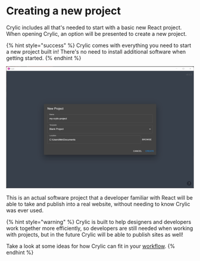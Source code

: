 # Creating a new project

Crylic includes all that's needed to start with a basic new React project. When opening Crylic, an option will be presented to create a new project.

{% hint style="success" %}
Crylic comes with everything you need to start a new project built in! There's no need to install additional software when getting started.
{% endhint %}

![Crylic's project creation dialog](<../.gitbook/assets/image (8).png>)

This is an actual software project that a developer familiar with React will be able to take and publish into a real website, without needing to know Crylic was ever used.

{% hint style="warning" %}
Crylic is built to help designers and developers work together more efficiently, so developers are still needed when working with projects, but in the future Crylic will be able to publish sites as well!

Take a look at some ideas for how Crylic can fit in your [workflow](../workflows/workflows-overview.md).
{% endhint %}
